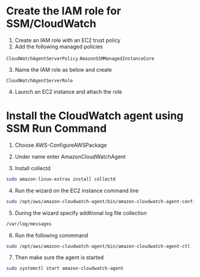 # Create the IAM role for SSM/CloudWatch

1. Create an IAM role with an EC2 trust policy
2. Add the following managed policies

`CloudWatchAgentServerPolicy` `AmazonSSMManagedInstanceCore`

3. Name the IAM role as below and create

`CloudWatchAgentServerRole`

4. Launch an EC2 instance and attach the role

# Install the CloudWatch agent using SSM Run Command

1. Choose AWS-ConfigureAWSPackage

2. Under name enter AmazonCloudWatchAgent

3. Install collectd

```bash
sudo amazon-linux-extras install collectd
```

4. Run the wizard on the EC2 instance command line

```bash
sudo /opt/aws/amazon-cloudwatch-agent/bin/amazon-cloudwatch-agent-config-wizard
```

5. During the wizard specify additional log file collection

```bash
/var/log/messages
```

6. Run the following commmand

```bash
sudo /opt/aws/amazon-cloudwatch-agent/bin/amazon-cloudwatch-agent-ctl -a fetch-config -m ec2 -c file:/opt/aws/amazon-cloudwatch-agent/bin/config.json -s
```

7. Then make sure the agent is started

```bash
sudo systemctl start amazon-cloudwatch-agent
```
